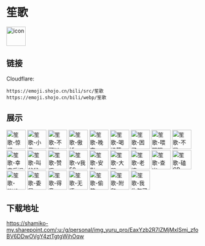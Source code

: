 # 笙歌
<img src="https://emoji.shojo.cn/bili/src/笙歌/icon.png" width="50" height="50" alt="icon">

## 链接
Cloudflare:
```
https://emoji.shojo.cn/bili/src/笙歌
https://emoji.shojo.cn/bili/webp/笙歌
```
## 展示
<img src="https://emoji.shojo.cn/bili/src/笙歌/笙歌-惊讶.png" width="50" height="50" alt="笙歌-惊讶">
<img src="https://emoji.shojo.cn/bili/src/笙歌/笙歌-小丑.png" width="50" height="50" alt="笙歌-小丑">
<img src="https://emoji.shojo.cn/bili/src/笙歌/笙歌-不可以.png" width="50" height="50" alt="笙歌-不可以">
<img src="https://emoji.shojo.cn/bili/src/笙歌/笙歌-傲娇.png" width="50" height="50" alt="笙歌-傲娇">
<img src="https://emoji.shojo.cn/bili/src/笙歌/笙歌-晚安.png" width="50" height="50" alt="笙歌-晚安">
<img src="https://emoji.shojo.cn/bili/src/笙歌/笙歌-喝奶茶.png" width="50" height="50" alt="笙歌-喝奶茶">
<img src="https://emoji.shojo.cn/bili/src/笙歌/笙歌-困了.png" width="50" height="50" alt="笙歌-困了">
<img src="https://emoji.shojo.cn/bili/src/笙歌/笙歌-喂喂喂.png" width="50" height="50" alt="笙歌-喂喂喂">
<img src="https://emoji.shojo.cn/bili/src/笙歌/笙歌-不屑.png" width="50" height="50" alt="笙歌-不屑">
<img src="https://emoji.shojo.cn/bili/src/笙歌/笙歌-幸灾乐祸.png" width="50" height="50" alt="笙歌-幸灾乐祸">
<img src="https://emoji.shojo.cn/bili/src/笙歌/笙歌-叫爸爸.png" width="50" height="50" alt="笙歌-叫爸爸">
<img src="https://emoji.shojo.cn/bili/src/笙歌/笙歌-赞叹.png" width="50" height="50" alt="笙歌-赞叹">
<img src="https://emoji.shojo.cn/bili/src/笙歌/笙歌-v我50.png" width="50" height="50" alt="笙歌-v我50">
<img src="https://emoji.shojo.cn/bili/src/笙歌/笙歌-安慰.png" width="50" height="50" alt="笙歌-安慰">
<img src="https://emoji.shojo.cn/bili/src/笙歌/笙歌-大哭.png" width="50" height="50" alt="笙歌-大哭">
<img src="https://emoji.shojo.cn/bili/src/笙歌/笙歌-老婆.png" width="50" height="50" alt="笙歌-老婆">
<img src="https://emoji.shojo.cn/bili/src/笙歌/笙歌-查岗.png" width="50" height="50" alt="笙歌-查岗">
<img src="https://emoji.shojo.cn/bili/src/笙歌/笙歌-磕CP.png" width="50" height="50" alt="笙歌-磕CP">
<img src="https://emoji.shojo.cn/bili/src/笙歌/笙歌-mua.png" width="50" height="50" alt="笙歌-mua">
<img src="https://emoji.shojo.cn/bili/src/笙歌/笙歌-委屈.png" width="50" height="50" alt="笙歌-委屈">
<img src="https://emoji.shojo.cn/bili/src/笙歌/笙歌-得意.png" width="50" height="50" alt="笙歌-得意">
<img src="https://emoji.shojo.cn/bili/src/笙歌/笙歌-无语.png" width="50" height="50" alt="笙歌-无语">
<img src="https://emoji.shojo.cn/bili/src/笙歌/笙歌-偷笑.png" width="50" height="50" alt="笙歌-偷笑">
<img src="https://emoji.shojo.cn/bili/src/笙歌/笙歌-附和.png" width="50" height="50" alt="笙歌-附和">
<img src="https://emoji.shojo.cn/bili/src/笙歌/笙歌-我生气了.png" width="50" height="50" alt="笙歌-我生气了">

## 下载地址

https://shamiko-my.sharepoint.com/:u:/g/personal/img_yuru_pro/EaxYzb2R7lZMjMxlSmj_zfoBV6DDwOVgY4ztTgtgWjhOqw
